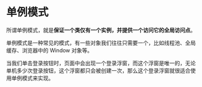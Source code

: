 # 单例模式

所谓单例模式，就是**保证一个类仅有一个实例，并提供一个访问它的全局访问点**。

单例模式是一种常见的模式，有一些对象我们往往只需要一个，比如线程池、全局缓存、浏览器中的 Window 对象等。

当我们单击登录按钮时，页面中会出现一个登录浮窗，而这个浮窗是唯一的，无论单机多少次登录按钮，这个浮窗都只会被创建一次，那么这个登录浮窗就很适合使用单例模式来实现。

